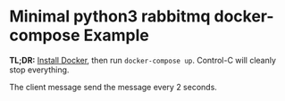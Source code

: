 Minimal python3 rabbitmq docker-compose Example
=======================

**TL;DR:**
[Install Docker](https://docs.docker.com/engine/installation/), then
run `docker-compose up`.  Control-C will cleanly stop everything.

The client message send the message every 2 seconds.

